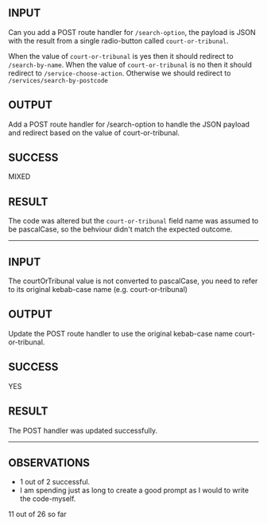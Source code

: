 ## INPUT
Can you add a POST route handler for `/search-option`, the payload is JSON with the result from a single radio-button called `court-or-tribunal`.

When the value of `court-or-tribunal` is yes then it should redirect to `/search-by-name`.
When the value of `court-or-tribunal` is no then it should redirect to `/service-choose-action`.
Otherwise we should redirect to `/services/search-by-postcode`

## OUTPUT
Add a POST route handler for /search-option to handle the JSON payload and redirect based on the value of court-or-tribunal.

## SUCCESS
MIXED

## RESULT
The code was altered but the `court-or-tribunal` field name was assumed to be pascalCase, so the behviour didn't match the expected outcome.

-----

## INPUT
The courtOrTribunal value is not converted to pascalCase, you need to refer to its original kebab-case name (e.g. court-or-tribunal)

## OUTPUT
Update the POST route handler to use the original kebab-case name court-or-tribunal.

## SUCCESS
YES

## RESULT
The POST handler was updated successfully.

-----

## OBSERVATIONS
* 1 out of 2 successful.
* I am spending just as long to create a good prompt as I would to write the code-myself.


11 out of 26 so far